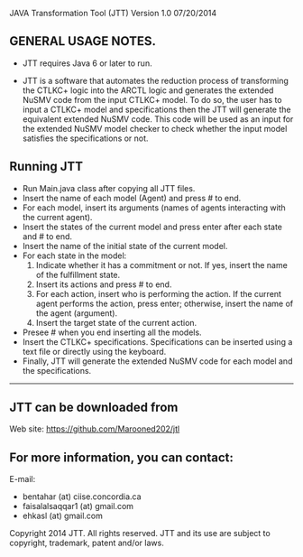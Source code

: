 JAVA Transformation Tool (JTT) Version 1.0 07/20/2014

GENERAL USAGE NOTES.
---------------------------------------

- JTT requires Java 6 or later to run.

- JTT is a software that automates the reduction process of transforming the CTLKC+ logic into the ARCTL logic and generates the extended NuSMV code from the input CTLKC+ model. To do so, the user has to input a CTLKC+ model and specifications then the JTT will generate the equivalent extended NuSMV code. This code will be used as an input for the extended NuSMV model checker to check whether the input model satisfies the specifications or not.

Running JTT
-------------------

 - Run Main.java class after copying all JTT files.
 - Insert the name of each model (Agent) and press # to end.
 - For each model, insert its arguments (names of agents interacting with the current agent).
 - Insert the states of the current model and press enter after each state and # to end.
 - Insert the name of the initial state of the current model.
 - For each state in the model: 
    1. Indicate whether it has a commitment or not. If yes, insert the name of the fulfillment state. 
    2. Insert its actions and press # to end. 
    3. For each action, insert who is performing the action. If the current agent performs the action, press enter; otherwise, insert the name of the agent              (argument). 
    4. Insert the target state of the current action.
 - Presee # when you end inserting all the models.
 - Insert the CTLKC+ specifications. Specifications can be inserted using a text file or directly using the keyboard.
 - Finally, JTT will generate the extended NuSMV code for each model and the specifications.

----------------------------------------------------------------------------------------------------------------------------
JTT can be downloaded from
-----------------------------------------
Web site: https://github.com/Marooned202/jtl

For more information, you can contact:
-------------------------------------------------------------
E-mail: 
- bentahar (at) ciise.concordia.ca 
- faisalalsaqqar1 (at) gmail.com
- ehkasl (at) gmail.com

Copyright 2014 JTT. All rights reserved. JTT and its use are subject to copyright, trademark, patent and/or laws. 
